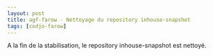 ```yaml
---
layout: post
title: agf-farow - Nettoyage du repository inhouse-snapshot
tags: [codjo-farow]
---
```

A la fin de la stabilisation, le repository inhouse-snapshot est nettoyé.